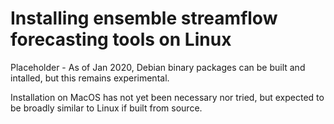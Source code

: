 Installing ensemble streamflow forecasting tools on Linux
===========================================================

Placeholder - As of Jan 2020, Debian binary packages can be built and intalled, but this remains experimental.

Installation on MacOS has not yet been necessary nor tried, but expected to be broadly similar to Linux if built from source.

